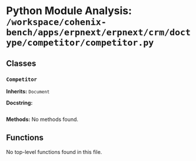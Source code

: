 # Python Module Analysis: `/workspace/cohenix-bench/apps/erpnext/erpnext/crm/doctype/competitor/competitor.py`

## Classes

### `Competitor`
**Inherits:** `Document`


**Docstring:**
```

```

**Methods:**
No methods found.




## Functions

No top-level functions found in this file.
